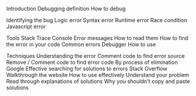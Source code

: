 
Introduction
Debugging definition
How to debug

Identifying the bug
Logic error
Syntax error
Runtime error
Race condition
Javascript error

Tools
Stack Trace
Console
Error messages
How to read them
How to find the error in your code
Common errors
Debugger
How to use

Techniques
Understanding the error
Comment code to find error source
Remove / Comment code to find error code
By process of elimination
Google
Effective searching for solutions to errors
Stack Overflow
Walkthrough the website
How to use effectively
Understand your problem
Read through explanations of solutions
Why you shouldn't copy and paste solutions
